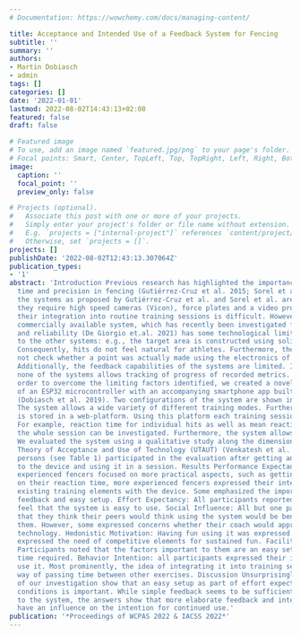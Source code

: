 ```yaml
---
# Documentation: https://wowchemy.com/docs/managing-content/

title: Acceptance and Intended Use of a Feedback System for Fencing
subtitle: ''
summary: ''
authors:
- Martin Dobiasch
- admin
tags: []
categories: []
date: '2022-01-01'
lastmod: 2022-08-02T14:43:13+02:00
featured: false
draft: false

# Featured image
# To use, add an image named `featured.jpg/png` to your page's folder.
# Focal points: Smart, Center, TopLeft, Top, TopRight, Left, Right, BottomLeft, Bottom, BottomRight.
image:
  caption: ''
  focal_point: ''
  preview_only: false

# Projects (optional).
#   Associate this post with one or more of your projects.
#   Simply enter your project's folder or file name without extension.
#   E.g. `projects = ["internal-project"]` references `content/project/deep-learning/index.md`.
#   Otherwise, set `projects = []`.
projects: []
publishDate: '2022-08-02T12:43:13.307064Z'
publication_types:
- '1'
abstract: 'Introduction Previous research has highlighted the importance of reaction
  time and precision in fencing (Gutiérrez-Cruz et al. 2015; Sorel et al. 2019). However,
  the systems as proposed by Gutiérrez-Cruz et al. and Sorel et al. are costly as
  they require high speed cameras (Vicon), force plates and a video projector. Consequently,
  their integration into routine training sessions is difficult. However, also the
  commercially available system, which has recently been investigated for its validity
  and reliability (De Giorgio et.al. 2021) has some technological limitations, similar
  to the other systems: e.g., the target area is constructed using solid materials.
  Consequently, hits do not feel natural for athletes. Furthermore, the system does
  not check whether a point was actually made using the electronics of the weapon.
  Additionally, the feedback capabilities of the systems are limited. In particular,
  none of the systems allows tracking of progress of recorded metrics. Methods In
  order to overcome the limiting factors identified, we created a novel system composed
  of an ESP32 microcontroller with an accompanying smartphone app built using Pegasos
  (Dobiasch et al. 2019). Two configurations of the system are shown in Figure 1.
  The system allows a wide variety of different training modes. Furthermore, all data
  is stored in a web-platform. Using this platform each training session can be analyzed.
  For example, reaction time for individual hits as well as mean reaction time for
  the whole session can be investigated. Furthermore, the system allows tracking progress.
  We evaluated the system using a qualitative study along the dimensions of the Unified
  Theory of Acceptance and Use of Technology (UTAUT) (Venkatesh et al. 2003). Nine
  persons (see Table 1) participated in the evaluation after getting an introduction
  to the device and using it in a session. Results Performance Expectancy: While less
  experienced fencers focused on more practical aspects, such as getting feedback
  on their reaction time, more experienced fencers expressed their intention of substituting
  existing training elements with the device. Some emphasized the importance of getting
  feedback and easy setup. Effort Expectancy: All participants reported that they
  feel that the system is easy to use. Social Influence: All but one participant noted
  that they think their peers would think using the system would be beneficial for
  them. However, some expressed concerns whether their coach would approve of this
  technology. Hedonistic Motivation: Having fun using it was expressed. However, some
  expressed the need of competitive elements for sustained fun. Facilitating Conditions:
  Participants noted that the factors important to them are an easy setup and little
  time required. Behavior Intention: all participants expressed their intention to
  use it. Most prominently, the idea of integrating it into training sessions as a
  way of passing time between other exercises. Discussion Unsurprisingly, the results
  of our investigation show that an easy setup as part of effort expectancy and facilitating
  conditions is important. While simple feedback seems to be sufficient for an introduction
  to the system, the answers show that more elaborate feedback and interactive modes
  have an influence on the intention for continued use.'
publication: '*Proceedings of WCPAS 2022 & IACSS 2022*'
---
```

